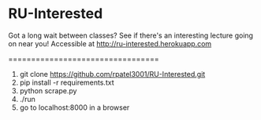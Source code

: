 # RU-Interested
Got a long wait between classes? See if there's an interesting lecture going on near you!
Accessible at http://ru-interested.herokuapp.com

=================================

1. git clone https://github.com/rpatel3001/RU-Interested.git
2. pip install -r requirements.txt
3. python scrape.py
4. ./run
5. go to localhost:8000 in a browser
